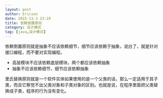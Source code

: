 ```yaml
---
layout: post
author: Ericson
date: 2015-11-3 23:29
title: 依赖倒置原则
category: 设计模式
tag: [java,设计模式]
---
```


依赖倒置原则就是抽象不应该依赖细节，细节应该依赖于抽象，说白了，就是针对接口编程，而不要对实现编程。

<ul>
	<li>高层模块不应该依赖底层模块，两个都应该依赖抽象</li>
	<li>抽象不应该依赖细节，细节应该依赖抽象</li>
</ul>

里氏替换原则就是一个软件实体如果使用的是一个父类的话，那么一定适用于其子类，而且它察觉不出父类对象和子类对象的区别。也就是说，在程序里面把父类替换成子类，程序的行为没有变化。
